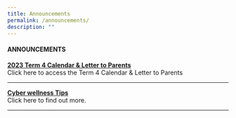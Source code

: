 ```yaml
---
title: Announcements
permalink: /announcements/
description: ""
---
```

<h4><strong>ANNOUNCEMENTS</strong></h4>
<p><strong><a href="/our-partners/parents/communication-with-parents">2023 Term 4 Calendar &amp; Letter to Parents</a><br></strong>Click here to access the Term 4 Calendar &amp; Letter to Parents</p>
<hr>
<p><strong><a href="/our-partners/parents/useful-guides-and-resources/cyber-wellness-tips">Cyber wellness Tips</a><br></strong>Click here to find out more.</p>
<hr>


